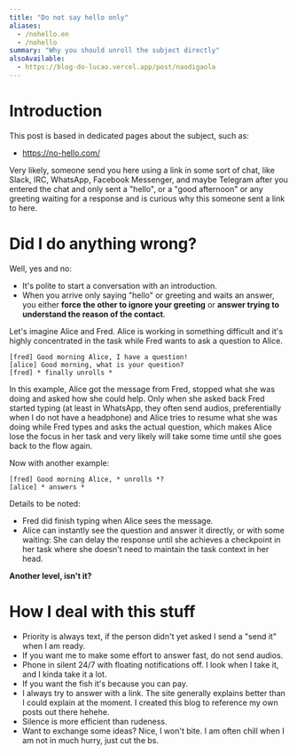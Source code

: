 ```yaml
---
title: "Do not say hello only"
aliases:
  - /nohello.en
  - /nohello
summary: "Why you should unroll the subject directly"
alsoAvailable:
  - https://blog-do-lucao.vercel.app/post/naodigaola
---
```


# Introduction

This post is based in dedicated pages about the subject, such as:

- https://no-hello.com/

Very likely, someone send you here using a link in some sort of chat, like
Slack, IRC, WhatsApp, Facebook Messenger, and maybe Telegram after you entered
the chat and only sent a "hello", or a "good afternoon" or any greeting waiting
for a response and is curious why this someone sent a link to here.

# Did I do anything wrong?

Well, yes and no:

- It's polite to start a conversation with an introduction.
- When you arrive only saying "hello" or greeting and waits an answer, you
  either **force the other to ignore your greeting** or **answer trying to
  understand the reason of the contact**.

Let's imagine Alice and Fred. Alice is working in something difficult and it's
highly concentrated in the task while Fred wants to ask a question to Alice.

```
[fred] Good morning Alice, I have a question!
[alice] Good morning, what is your question?
[fred] * finally unrolls *
```

In this example, Alice got the message from Fred, stopped what she was doing and
asked how she could help. Only when she asked back Fred started typing (at least
in WhatsApp, they often send audios, preferentially when I do not have a
headphone) and Alice tries to resume what she was doing while Fred types and
asks the actual question, which makes Alice lose the focus in her task and very
likely will take some time until she goes back to the flow again.

Now with another example:

```
[fred] Good morning Alice, * unrolls *?
[alice] * answers *
```

Details to be noted:

- Fred did finish typing when Alice sees the message.
- Alice can instantly see the question and answer it directly, or with some
  waiting: She can delay the response until she achieves a checkpoint in her
  task where she doesn't need to maintain the task context in her head.

**Another level, isn't it?**

# How I deal with this stuff

- Priority is always text, if the person didn't yet asked I send a "send it"
  when I am ready.
- If you want me to make some effort to answer fast, do not send audios.
- Phone in silent 24/7 with floating notifications off. I look when I take it,
  and I kinda take it a lot.
- If you want the fish it's because you can pay.
- I always try to answer with a link. The site generally explains better than I
  could explain at the moment. I created this blog to reference my own posts out
  there hehehe.
- Silence is more efficient than rudeness.
- Want to exchange some ideas? Nice, I won't bite. I am often chill when I am
  not in much hurry, just cut the bs.

